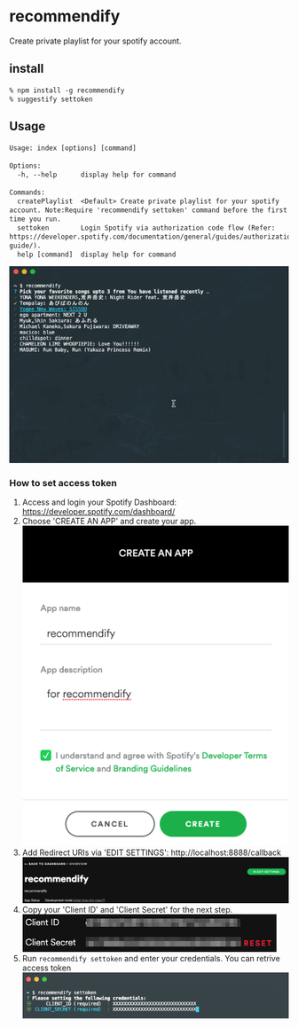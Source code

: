 # recommendify

Create private playlist for your spotify account.

## install

```
% npm install -g recommendify
% suggestify settoken
```

## Usage

```
Usage: index [options] [command]

Options:
  -h, --help      display help for command

Commands:
  createPlaylist  <Default> Create private playlist for your spotify account. Note:Require 'recommendify settoken' command before the first time you run.
  settoken        Login Spotify via authorization code flow (Refer: https://developer.spotify.com/documentation/general/guides/authorization-guide/).
  help [command]  display help for command
```

![recommendify.gif](image/recommendify.gif)

### How to set access token

1. Access and login your Spotify Dashboard: https://developer.spotify.com/dashboard/
2. Choose 'CREATE AN APP' and create your app.
![create-app.png](image/create-app.png)
3. Add Redirect URIs via 'EDIT SETTINGS': http://localhost:8888/callback
![add_redirect_url.png](image/add_redirect_url.png)
4. Copy your 'Client ID' and 'Client Secret' for the next step.
![credentials.png](image/credentials.png)
5. Run `recommendify settoken` and enter your credentials. You can retrive access token
![recommendify-settoken.png](image/recommendify-settoken.png)
